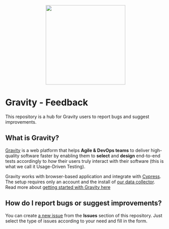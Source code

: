
<p align="center">
  <img src="https://www.gravity-testing.com/wp-content/uploads/2019/04/gravity-logo.png" width="250">
</p>

# Gravity - Feedback
This repository is a hub for Gravity users to report bugs and suggest improvements.

## What is Gravity?
[Gravity](https://gravity-testing.com) is a web platform that helps **Agile & DevOps teams** to deliver high-quality software faster by enabling them to **select** and **design** end-to-end tests accordingly to *how* their users truly interact with their software (this is what we call it Usage-Driven Testing).

Gravity works with browser-based application and integrate with [Cypress](https://github.com/cypress-io/cypress). The setup requires only an account and the install of [our data collector](https://github.com/Smartesting/gravity-data-collector). Read more about [getting started with Gravity here](https://docs.gravity-testing.com/getting-started)

## How do I report bugs or suggest improvements?
You can create [a new issue](https://github.com/Smartesting/gravity-issue-tracker/issues/new/choose) from the **Issues** section of this repository. Just select the type of issues according to your need and fill in the form.
